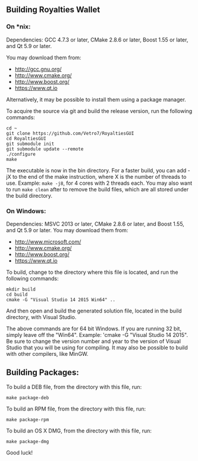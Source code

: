 ## Building Royalties Wallet

### On *nix:

Dependencies: GCC 4.7.3 or later, CMake 2.8.6 or later, Boost 1.55 or later, and Qt 5.9 or later.

You may download them from:

- http://gcc.gnu.org/
- http://www.cmake.org/
- http://www.boost.org/
- https://www.qt.io

Alternatively, it may be possible to install them using a package manager.

To acquire the source via git and build the release version, run the following commands:
```
cd ~
git clone https://github.com/Vetro7/RoyaltiesGUI
cd RoyaltiesGUI
git submodule init
git submodule update --remote
./configure
make
```

The executable is now in the bin directory.
For a faster build, you can add -jX to the end of the make instruction, where X is the number of threads to use. Example: `make -j8`, for 4 cores with 2 threads each.
You may also want to run `make clean` after to remove the build files, which are all stored under the build directory.


### On Windows:
Dependencies: MSVC 2013 or later, CMake 2.8.6 or later, and Boost 1.55, and Qt 5.9 or later. You may download them from:

- http://www.microsoft.com/
- http://www.cmake.org/
- http://www.boost.org/
- https://www.qt.io

To build, change to the directory where this file is located, and run the following commands:
```
mkdir build
cd build
cmake -G "Visual Studio 14 2015 Win64" ..
```
And then open and build the generated solution file, located in the build directory, with Visual Studio.

The above commands are for 64 bit Windows. If you are running 32 bit, simply leave off the "Win64". Example: 'cmake -G "Visual Studio 14 2015".
Be sure to change the version number and year to the version of Visual Studio that you will be using for compiling. 
It may also be possible to build with other compilers, like MinGW.

## Building Packages:
To build a DEB file, from the directory with this file, run:
```
make package-deb
```

To build an RPM file, from the directory with this file, run:
```
make package-rpm
```

To build an OS X DMG, from the directory with this file, run:
```
make package-dmg
```


Good luck!
